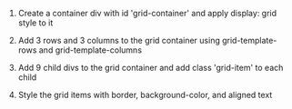 1. Create a container div with id 'grid-container' and apply display: grid style to it

2. Add 3 rows and 3 columns to the grid container using grid-template-rows and grid-template-columns

3. Add 9 child divs to the grid container and add class 'grid-item' to each child

4. Style the grid items with border, background-color, and aligned text